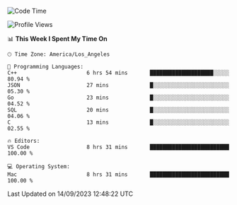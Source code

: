 <!--START_SECTION:waka-->
![Code Time](http://img.shields.io/badge/Code%20Time-515%20hrs%2031%20mins-blue)

![Profile Views](http://img.shields.io/badge/Profile%20Views-0-blue)

📊 **This Week I Spent My Time On** 

```text
🕑︎ Time Zone: America/Los_Angeles

💬 Programming Languages: 
C++                      6 hrs 54 mins       ████████████████████░░░░░   80.94 % 
JSON                     27 mins             █░░░░░░░░░░░░░░░░░░░░░░░░   05.30 % 
Go                       23 mins             █░░░░░░░░░░░░░░░░░░░░░░░░   04.52 % 
SQL                      20 mins             █░░░░░░░░░░░░░░░░░░░░░░░░   04.06 % 
C                        13 mins             █░░░░░░░░░░░░░░░░░░░░░░░░   02.55 % 

🔥 Editors: 
VS Code                  8 hrs 31 mins       █████████████████████████   100.00 % 

💻 Operating System: 
Mac                      8 hrs 31 mins       █████████████████████████   100.00 % 
```


 Last Updated on 14/09/2023 12:48:22 UTC
<!--END_SECTION:waka-->
